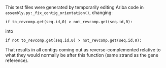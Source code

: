 This test files were generated by temporarily editing Ariba code in
`assembly.py:_fix_contig_orientation()`, changing:

```
if to_revcomp.get(seq.id,0) > not_revcomp.get(seq.id,0):
```

into

```
if not to_revcomp.get(seq.id,0) > not_revcomp.get(seq.id,0):
```

That results in all contigs coming out as reverse-complemented relative
to what they would normally be after this function (same strand as the gene reference).

